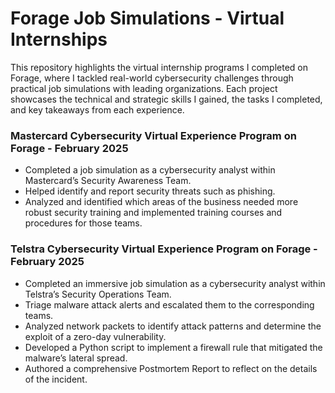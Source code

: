 # Forage Job Simulations - Virtual Internships
This repository highlights the virtual internship programs I completed on Forage, where I tackled real-world cybersecurity challenges through practical job simulations with leading organizations. Each project showcases the technical and strategic skills I gained, the tasks I completed, and key takeaways from each experience.

### Mastercard Cybersecurity Virtual Experience Program on Forage - February 2025

 * Completed a job simulation as a cybersecurity analyst within Mastercard’s Security Awareness Team.
 * Helped identify and report security threats such as phishing.
 * Analyzed and identified which areas of the business needed more robust security training and implemented training courses and procedures for those teams.

### Telstra Cybersecurity Virtual Experience Program on Forage - February 2025

 * Completed an immersive job simulation as a cybersecurity analyst within Telstra’s Security Operations Team.
 * Triage malware attack alerts and escalated them to the corresponding teams.
 * Analyzed network packets to identify attack patterns and determine the exploit of a zero-day vulnerability.
 * Developed a Python script to implement a firewall rule that mitigated the malware’s lateral spread.
 * Authored a comprehensive Postmortem Report to reflect on the details of the incident.
